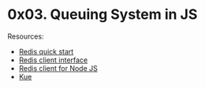 # 0x03. Queuing System in JS

Resources:

- [Redis quick start](https://redis.io/docs/getting-started/tutorial/)
- [Redis client interface](https://redis.io/docs/manual/cli/)
- [Redis client for Node JS](https://github.com/redis/node-redis)
- [Kue](https://github.com/Automattic/kue)
